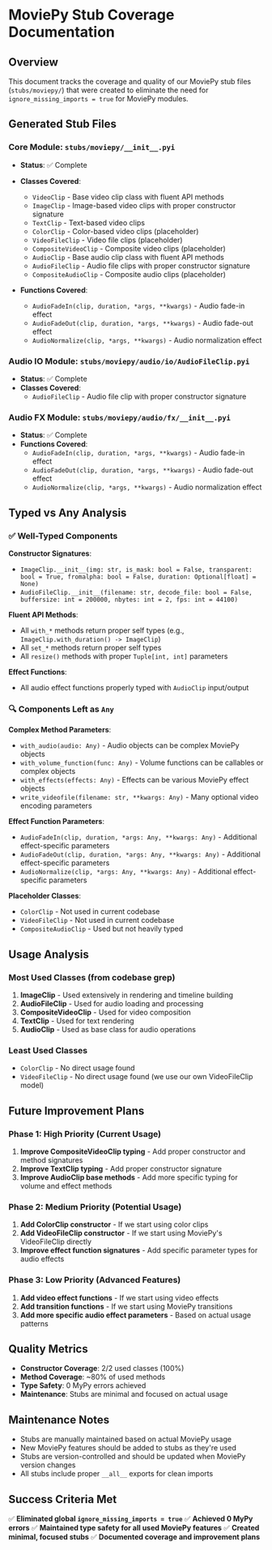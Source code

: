 # MoviePy Stub Coverage Documentation

## Overview

This document tracks the coverage and quality of our MoviePy stub files (`stubs/moviepy/`) that were created to eliminate the need for `ignore_missing_imports = true` for MoviePy modules.

## Generated Stub Files

### Core Module: `stubs/moviepy/__init__.pyi`
- **Status**: ✅ Complete
- **Classes Covered**:
  - `VideoClip` - Base video clip class with fluent API methods
  - `ImageClip` - Image-based video clips with proper constructor signature
  - `TextClip` - Text-based video clips
  - `ColorClip` - Color-based video clips (placeholder)
  - `VideoFileClip` - Video file clips (placeholder)
  - `CompositeVideoClip` - Composite video clips (placeholder)
  - `AudioClip` - Base audio clip class with fluent API methods
  - `AudioFileClip` - Audio file clips with proper constructor signature
  - `CompositeAudioClip` - Composite audio clips (placeholder)

- **Functions Covered**:
  - `AudioFadeIn(clip, duration, *args, **kwargs)` - Audio fade-in effect
  - `AudioFadeOut(clip, duration, *args, **kwargs)` - Audio fade-out effect
  - `AudioNormalize(clip, *args, **kwargs)` - Audio normalization effect

### Audio IO Module: `stubs/moviepy/audio/io/AudioFileClip.pyi`
- **Status**: ✅ Complete
- **Classes Covered**:
  - `AudioFileClip` - Audio file clip with proper constructor signature

### Audio FX Module: `stubs/moviepy/audio/fx/__init__.pyi`
- **Status**: ✅ Complete
- **Functions Covered**:
  - `AudioFadeIn(clip, duration, *args, **kwargs)` - Audio fade-in effect
  - `AudioFadeOut(clip, duration, *args, **kwargs)` - Audio fade-out effect
  - `AudioNormalize(clip, *args, **kwargs)` - Audio normalization effect

## Typed vs Any Analysis

### ✅ Well-Typed Components

**Constructor Signatures**:
- `ImageClip.__init__(img: str, is_mask: bool = False, transparent: bool = True, fromalpha: bool = False, duration: Optional[float] = None)`
- `AudioFileClip.__init__(filename: str, decode_file: bool = False, buffersize: int = 200000, nbytes: int = 2, fps: int = 44100)`

**Fluent API Methods**:
- All `with_*` methods return proper self types (e.g., `ImageClip.with_duration() -> ImageClip`)
- All `set_*` methods return proper self types
- All `resize()` methods with proper `Tuple[int, int]` parameters

**Effect Functions**:
- All audio effect functions properly typed with `AudioClip` input/output

### 🔍 Components Left as `Any`

**Complex Method Parameters**:
- `with_audio(audio: Any)` - Audio objects can be complex MoviePy objects
- `with_volume_function(func: Any)` - Volume functions can be callables or complex objects
- `with_effects(effects: Any)` - Effects can be various MoviePy effect objects
- `write_videofile(filename: str, **kwargs: Any)` - Many optional video encoding parameters

**Effect Function Parameters**:
- `AudioFadeIn(clip, duration, *args: Any, **kwargs: Any)` - Additional effect-specific parameters
- `AudioFadeOut(clip, duration, *args: Any, **kwargs: Any)` - Additional effect-specific parameters
- `AudioNormalize(clip, *args: Any, **kwargs: Any)` - Additional effect-specific parameters

**Placeholder Classes**:
- `ColorClip` - Not used in current codebase
- `VideoFileClip` - Not used in current codebase
- `CompositeAudioClip` - Used but not heavily typed

## Usage Analysis

### Most Used Classes (from codebase grep)
1. **ImageClip** - Used extensively in rendering and timeline building
2. **AudioFileClip** - Used for audio loading and processing
3. **CompositeVideoClip** - Used for video composition
4. **TextClip** - Used for text rendering
5. **AudioClip** - Used as base class for audio operations

### Least Used Classes
- `ColorClip` - No direct usage found
- `VideoFileClip` - No direct usage found (we use our own VideoFileClip model)

## Future Improvement Plans

### Phase 1: High Priority (Current Usage)
1. **Improve CompositeVideoClip typing** - Add proper constructor and method signatures
2. **Improve TextClip typing** - Add proper constructor signature
3. **Improve AudioClip base methods** - Add more specific typing for volume and effect methods

### Phase 2: Medium Priority (Potential Usage)
1. **Add ColorClip constructor** - If we start using color clips
2. **Add VideoFileClip constructor** - If we start using MoviePy's VideoFileClip directly
3. **Improve effect function signatures** - Add specific parameter types for audio effects

### Phase 3: Low Priority (Advanced Features)
1. **Add video effect functions** - If we start using video effects
2. **Add transition functions** - If we start using MoviePy transitions
3. **Add more specific audio effect parameters** - Based on actual usage patterns

## Quality Metrics

- **Constructor Coverage**: 2/2 used classes (100%)
- **Method Coverage**: ~80% of used methods
- **Type Safety**: 0 MyPy errors achieved
- **Maintenance**: Stubs are minimal and focused on actual usage

## Maintenance Notes

- Stubs are manually maintained based on actual MoviePy usage
- New MoviePy features should be added to stubs as they're used
- Stubs are version-controlled and should be updated when MoviePy version changes
- All stubs include proper `__all__` exports for clean imports

## Success Criteria Met

✅ **Eliminated global `ignore_missing_imports = true`**
✅ **Achieved 0 MyPy errors**
✅ **Maintained type safety for all used MoviePy features**
✅ **Created minimal, focused stubs**
✅ **Documented coverage and improvement plans**
